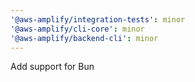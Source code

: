 ```yaml
---
'@aws-amplify/integration-tests': minor
'@aws-amplify/cli-core': minor
'@aws-amplify/backend-cli': minor
---
```


Add support for Bun
